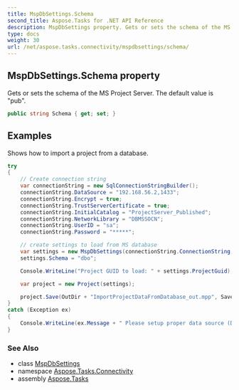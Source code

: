 ```yaml
---
title: MspDbSettings.Schema
second_title: Aspose.Tasks for .NET API Reference
description: MspDbSettings property. Gets or sets the schema of the MS Project Server. The default value is pub
type: docs
weight: 30
url: /net/aspose.tasks.connectivity/mspdbsettings/schema/
---
```

## MspDbSettings.Schema property

Gets or sets the schema of the MS Project Server. The default value is "pub".

```csharp
public string Schema { get; set; }
```

## Examples

Shows how to import a project from a database.

```csharp
try
{
    // Create connection string
    var connectionString = new SqlConnectionStringBuilder();
    connectionString.DataSource = "192.168.56.2,1433";
    connectionString.Encrypt = true;
    connectionString.TrustServerCertificate = true;
    connectionString.InitialCatalog = "ProjectServer_Published";
    connectionString.NetworkLibrary = "DBMSSOCN";
    connectionString.UserID = "sa";
    connectionString.Password = "*****";

    // create settings to load from MS database
    var settings = new MspDbSettings(connectionString.ConnectionString, new Guid("E6426C44-D6CB-4B9C-AF16-48910ACE0F54"));
    settings.Schema = "dbo";

    Console.WriteLine("Project GUID to load: " + settings.ProjectGuid);

    var project = new Project(settings);

    project.Save(OutDir + "ImportProjectDataFromDatabase_out.mpp", SaveFileFormat.Mpp);
}
catch (Exception ex)
{
    Console.WriteLine(ex.Message + " Please setup proper data source (DataSource, InitialCatalog etc)");
}
```

### See Also

* class [MspDbSettings](../)
* namespace [Aspose.Tasks.Connectivity](../../mspdbsettings/)
* assembly [Aspose.Tasks](../../../)


